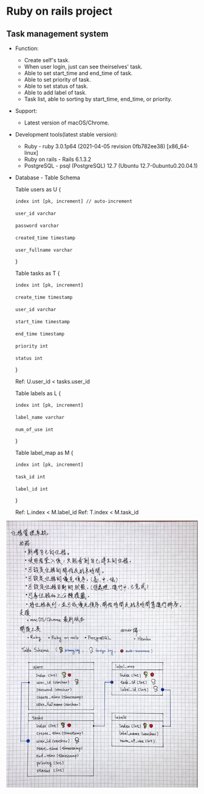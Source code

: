 # Ruby on rails project

## Task management system
* Function:
  * Create self's task.
  * When user login, just can see theirselves' task.
  * Able to set start_time and end_time of task.
  * Able to set priority of task.
  * Able to set status of task.
  * Able to add label of task.
  * Task list, able to sorting by start_time, end_time, or priority.

* Support:
  * Latest version of macOS/Chrome.

* Development tools(latest stable version): 
  * Ruby - ruby 3.0.1p64 (2021-04-05 revision 0fb782ee38) [x86_64-linux]
  * Ruby on rails - Rails 6.1.3.2
  * PostgreSQL - psql (PostgreSQL) 12.7 (Ubuntu 12.7-0ubuntu0.20.04.1)

* Database - Table Schema

	Table users as U {

	  index int [pk, increment] // auto-increment

	  user_id varchar

	  password varchar

	  created_time timestamp

	  user_fullname varchar

	}

	Table tasks as T {

	  index int [pk, increment]

	  create_time timestamp

	  user_id varchar

	  start_time timestamp

	  end_time timestamp

	  priority int

	  status int
	}

	Ref: U.user_id < tasks.user_id  

	Table labels as L {

	  index int [pk, increment]

	  label_name varchar

	  num_of_use int
	}

	Table label_map as M {

	  index int [pk, increment]

	  task_id int

	  label_id int
	}

	Ref: L.index < M.label_id
	Ref: T.index < M.task_id

![Hand write table schema](./img/table_schema_hand_write.jpg)
